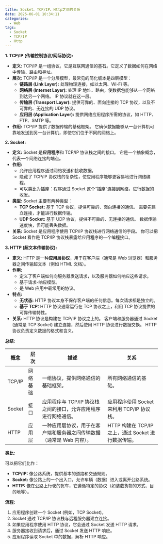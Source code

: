```yaml
---
title: Socket、TCP/IP、Http之间的关系
date: 2025-06-01 10:34:11
categories:
  - Web
tags:
  - Socket
  - TCP/IP
  - Http
---
```

**1. TCP/IP (传输控制协议/网际协议):**

*   **定义:** TCP/IP 是一组协议，它是互联网通信的基石。它定义了数据如何在网络中传输、路由和寻址。
*   **层次:** TCP/IP 是一个分层模型，最常见的简化版本是四层模型：
    *   **链路层 (Link Layer):**  处理物理连接，如以太网、Wi-Fi 等。
    *   **网络层 (Internet Layer):**  处理 IP 地址、路由，使数据包能够从一个网络到达另一个网络。  IP 协议就在这一层。
    *   **传输层 (Transport Layer):**  提供可靠的、面向连接的 TCP 协议，以及不可靠的、无连接的 UDP 协议。
    *   **应用层 (Application Layer):**  提供网络应用程序所需的协议，如 HTTP、FTP、SMTP 等。
*   **作用:**  TCP/IP 提供了数据传输的基础框架。 它确保数据能够从一台计算机可靠地发送到另一台计算机，即使它们位于不同的网络上。

**2. Socket:**

*   **定义:** Socket 是**应用程序**和 TCP/IP 协议栈之间的接口。  它是一个抽象概念，代表一个网络连接的端点。
*   **作用:**
    *   允许应用程序通过网络发送和接收数据。
    *   隐藏了 TCP/IP 协议栈的复杂性，使应用程序能够更容易地进行网络编程。
    *   可以类比为插座：程序通过 Socket 这个“插座”连接到网络，进行数据的收发。
*   **类型:**  Socket 主要有两种类型：
    *   **TCP Socket:**  基于 TCP 协议，提供可靠的、面向连接的通信。  需要先建立连接，才能进行数据传输。
    *   **UDP Socket:**  基于 UDP 协议，提供不可靠的、无连接的通信。  数据传输速度快，但可能丢失数据。
*   **关系:** Socket 是应用程序使用 TCP/IP 协议栈进行网络通信的手段。  你可以把 Socket 看作是 TCP/IP 协议栈暴露给应用程序的一个编程接口。

**3. HTTP (超文本传输协议):**

*   **定义:** HTTP 是一种**应用层协议**，用于在客户端（通常是 Web 浏览器）和服务器之间传输超文本（例如 HTML 文档）。
*   **作用:**
    *   定义了客户端如何向服务器发送请求，以及服务器如何响应这些请求。
    *   基于请求-响应模型。
    *   是 Web 应用中最常用的协议。
*   **特点:**
    *   **无状态:**  HTTP 协议本身不保存客户端的任何信息。每次请求都是独立的。
    *   **基于 TCP:**  HTTP 协议通常运行在 TCP 协议之上，利用 TCP 协议提供的可靠传输特性。
*   **关系:** HTTP 协议是构建在 TCP/IP 协议之上的。  客户端和服务器通过 Socket (通常是 TCP Socket) 建立连接，然后使用 HTTP 协议进行数据交换。  HTTP 协议负责定义数据的格式和含义。

**总结:**

| 概念    | 层次     | 描述                                                                                                 | 关系                                                                     |
| ------- | -------- | ---------------------------------------------------------------------------------------------------- | ------------------------------------------------------------------------ |
| TCP/IP  | 网络基础 | 一组协议，提供网络通信的基础框架。                                                                                    | 所有网络通信的基础。                                                        |
| Socket  | 接口     | 应用程序与 TCP/IP 协议栈之间的接口，允许应用程序进行网络通信。                                                                         | 应用程序使用 Socket 来利用 TCP/IP 协议栈。                                                 |
| HTTP    | 应用层   | 一种应用层协议，用于在客户端和服务器之间传输数据（通常是 Web 内容）。                                                                   | HTTP 构建在 TCP/IP 之上，通过 Socket 进行数据传输。                                            |

**类比:**

可以把它们比作：

*   **TCP/IP:** 像公路系统，提供基本的道路和交通规则。
*   **Socket:** 像公路上的一个出入口，允许车辆（数据）进入或离开公路系统。
*   **HTTP:** 像在公路上行驶的货车，它遵循特定的协议（如装载货物的方式、目的地等）。

**流程:**

1.  应用程序创建一个 Socket (例如，TCP Socket)。
2.  Socket 通过 TCP/IP 协议栈与远程服务器建立连接。
3.  如果应用程序使用 HTTP 协议，它会通过 Socket 发送 HTTP 请求。
4.  服务器接收到请求后，通过 Socket 发送 HTTP 响应。
5.  应用程序读取 Socket 中的数据，解析 HTTP 响应。